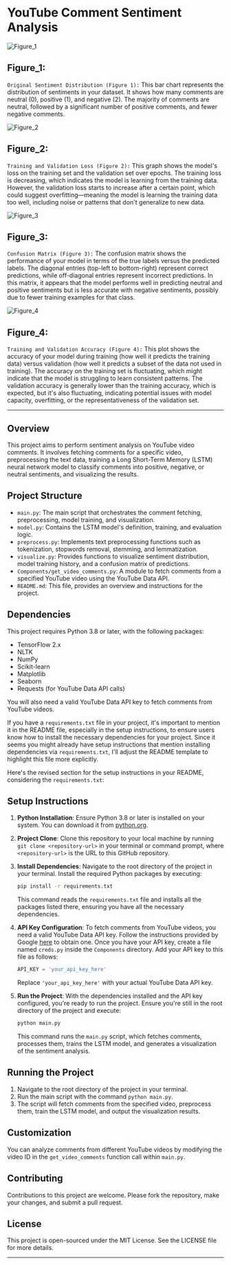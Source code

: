 
# YouTube Comment Sentiment Analysis
![Figure_1](https://github.com/MohamedMrj/big_data_and_cloud_computing_final_project/assets/113178714/89704d87-ed33-43f1-83db-727a368bb3aa)

## Figure_1:
`Original Sentiment Distribution (Figure 1):`
This bar chart represents the distribution of sentiments in your dataset. It shows how many comments are neutral (0), positive (1), and negative (2). The majority of comments are neutral, followed by a significant number of positive comments, and fewer negative comments.

![Figure_2](https://github.com/MohamedMrj/big_data_and_cloud_computing_final_project/assets/113178714/7f6723e7-f819-4390-a450-4d92beeb1b2e)

## Figure_2:
`Training and Validation Loss (Figure 2):`
This graph shows the model's loss on the training set and the validation set over epochs. The training loss is decreasing, which indicates the model is learning from the training data. However, the validation loss starts to increase after a certain point, which could suggest overfitting—meaning the model is learning the training data too well, including noise or patterns that don't generalize to new data.

![Figure_3](https://github.com/MohamedMrj/big_data_and_cloud_computing_final_project/assets/113178714/11ad0380-3be9-4aa7-9dbd-dc5c0f81d007)

## Figure_3:
`Confusion Matrix (Figure 3):`
The confusion matrix shows the performance of your model in terms of the true labels versus the predicted labels. The diagonal entries (top-left to bottom-right) represent correct predictions, while off-diagonal entries represent incorrect predictions. In this matrix, it appears that the model performs well in predicting neutral and positive sentiments but is less accurate with negative sentiments, possibly due to fewer training examples for that class.

![Figure_4](https://github.com/MohamedMrj/big_data_and_cloud_computing_final_project/assets/113178714/2115d84d-3781-4754-a1b3-4692d67513a3)

## Figure_4:
`Training and Validation Accuracy (Figure 4):`
This plot shows the accuracy of your model during training (how well it predicts the training data) versus validation (how well it predicts a subset of the data not used in training). The accuracy on the training set is fluctuating, which might indicate that the model is struggling to learn consistent patterns. The validation accuracy is generally lower than the training accuracy, which is expected, but it's also fluctuating, indicating potential issues with model capacity, overfitting, or the representativeness of the validation set.

---------------------------------------------------------------------------------------------------------------------------------------------------------------------------------------------------------

## Overview
This project aims to perform sentiment analysis on YouTube video comments. It involves fetching comments for a specific video, preprocessing the text data, training a Long Short-Term Memory (LSTM) neural network model to classify comments into positive, negative, or neutral sentiments, and visualizing the results.

## Project Structure
- `main.py`: The main script that orchestrates the comment fetching, preprocessing, model training, and visualization.
- `model.py`: Contains the LSTM model's definition, training, and evaluation logic.
- `preprocess.py`: Implements text preprocessing functions such as tokenization, stopwords removal, stemming, and lemmatization.
- `visualize.py`: Provides functions to visualize sentiment distribution, model training history, and a confusion matrix of predictions.
- `Components/get_video_comments.py`: A module to fetch comments from a specified YouTube video using the YouTube Data API.
- `README.md`: This file, provides an overview and instructions for the project.

## Dependencies
This project requires Python 3.8 or later, with the following packages:
- TensorFlow 2.x
- NLTK
- NumPy
- Scikit-learn
- Matplotlib
- Seaborn
- Requests (for YouTube Data API calls)

You will also need a valid YouTube Data API key to fetch comments from YouTube videos.

If you have a `requirements.txt` file in your project, it's important to mention it in the README file, especially in the setup instructions, to ensure users know how to install the necessary dependencies for your project. Since it seems you might already have setup instructions that mention installing dependencies via `requirements.txt`, I'll adjust the README template to highlight this file more explicitly.

Here's the revised section for the setup instructions in your README, considering the `requirements.txt`:

## Setup Instructions
1. **Python Installation**: Ensure Python 3.8 or later is installed on your system. You can download it from [python.org](https://www.python.org/downloads/).

2. **Project Clone**: Clone this repository to your local machine by running `git clone <repository-url>` in your terminal or command prompt, where `<repository-url>` is the URL to this GitHub repository.

3. **Install Dependencies**: Navigate to the root directory of the project in your terminal. Install the required Python packages by executing:

   ```bash
   pip install -r requirements.txt
   ```

   This command reads the `requirements.txt` file and installs all the packages listed there, ensuring you have all the necessary dependencies.

4. **API Key Configuration**: To fetch comments from YouTube videos, you need a valid YouTube Data API key. Follow the instructions provided by Google [here](https://developers.google.com/youtube/v3/getting-started) to obtain one. Once you have your API key, create a file named `creds.py` inside the `Components` directory. Add your API key to this file as follows:

   ```python
   API_KEY = 'your_api_key_here'
   ```

   Replace `'your_api_key_here'` with your actual YouTube Data API key.

5. **Run the Project**: With the dependencies installed and the API key configured, you're ready to run the project. Ensure you're still in the root directory of the project and execute:

   ```bash
   python main.py
   ```

   This command runs the `main.py` script, which fetches comments, processes them, trains the LSTM model, and generates a visualization of the sentiment analysis.

## Running the Project
1. Navigate to the root directory of the project in your terminal.
2. Run the main script with the command `python main.py`.
3. The script will fetch comments from the specified video, preprocess them, train the LSTM model, and output the visualization results.

## Customization
You can analyze comments from different YouTube videos by modifying the video ID in the `get_video_comments` function call within `main.py`.

## Contributing
Contributions to this project are welcome. Please fork the repository, make your changes, and submit a pull request.

## License
This project is open-sourced under the MIT License. See the LICENSE file for more details.

---
